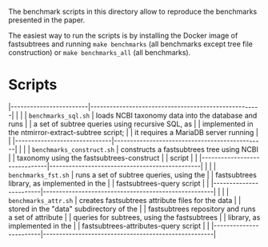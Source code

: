 The benchmark scripts in this directory allow to reproduce the benchmarks
presented in the paper.

The easiest way to run the scripts is by installing the
Docker image of fastsubtrees and running ``make benchmarks`` (all benchmarks
except tree file construction) or ``make benchmarks_all`` (all benchmarks).

# Scripts

|------------------------|-----------------------------------------------------|
|                        |
| ``benchmarks_sql.sh``  | loads NCBI taxonomy data into the database and runs
|                        | a set of subtree queries using recursive SQL, as
|                        | implemented in the ntmirror-extract-subtree script;
|                        | it requires a MariaDB server running
|                        |
|------------------------------|-----------------------------------------------|
|                              |
| ``benchmarks_construct.sh``  | constructs a fastsubtrees tree using NCBI
|                              | taxonomy using the fastsubtrees-construct
|                              | script
|                              |
|------------------------------|-----------------------------------------------|
|                        |
| ``benchmarks_fst.sh``  | runs a set of subtree queries, using the
|                        | fastsubtrees library, as implemented in the
|                        | fastsubtrees-query script
|                        |
|------------------------|-----------------------------------------------------|
|                        |
| ``benchmarks_attr.sh`` | creates fastsubtrees attribute files for the data
|                        | stored in the "data" subdirectory of the
|                        | fastsubtrees repository and runs a set of attribute
|                        | queries for subtrees, using the fastsubtrees
|                        | library, as implemented in the
|                        | fastsubtrees-attributes-query script
|                        |
|------------------------|-----------------------------------------------------|
